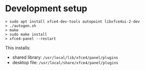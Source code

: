 # Development setup

```shell
> sudo apt install xfce4-dev-tools autopoint libxfce4ui-2-dev
> ./autogen.sh
> make
> sudo make install
> xfce4-panel --restart
```

This installs:
- shared library: `/usr/local/lib/xfce4/panel/plugins`
- desktop file: `/usr/local/share/xfce4/panel/plugins`
